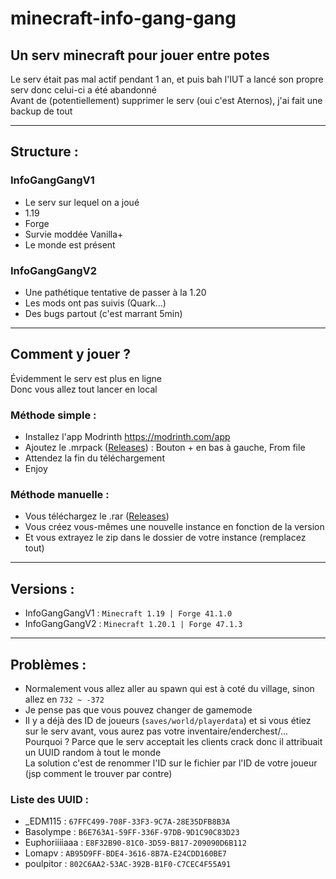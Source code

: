 # minecraft-info-gang-gang

## Un serv minecraft pour jouer entre potes

Le serv était pas mal actif pendant 1 an, et puis bah l'IUT a lancé son propre serv donc celui-ci a été abandonné  
Avant de (potentiellement) supprimer le serv (oui c'est Aternos), j'ai fait une backup de tout

---

## Structure :

### InfoGangGangV1

- Le serv sur lequel on a joué
- 1.19
- Forge
- Survie moddée Vanilla+
- Le monde est présent

### InfoGangGangV2

- Une pathétique tentative de passer à la 1.20
- Les mods ont pas suivis (Quark...)
- Des bugs partout (c'est marrant 5min)

---

## Comment y jouer ?

Évidemment le serv est plus en ligne  
Donc vous allez tout lancer en local

### Méthode simple :

- Installez l'app Modrinth https://modrinth.com/app
- Ajoutez le .mrpack ([Releases](https://github.com/EDM115/minecraft-info-gang-gang/releases/latest)) : Bouton + en bas à gauche, From file
- Attendez la fin du téléchargement
- Enjoy

### Méthode manuelle :

- Vous téléchargez le .rar ([Releases](https://github.com/EDM115/minecraft-info-gang-gang/releases/latest))
- Vous créez vous-mêmes une nouvelle instance en fonction de la version
- Et vous extrayez le zip dans le dossier de votre instance (remplacez tout)

---

## Versions :
- InfoGangGangV1 : `Minecraft 1.19 | Forge 41.1.0`
- InfoGangGangV2 : `Minecraft 1.20.1 | Forge 47.1.3`

---

## Problèmes :

- Normalement vous allez aller au spawn qui est à coté du village, sinon allez en `732 ~ -372`
- Je pense pas que vous pouvez changer de gamemode
- Il y a déjà des ID de joueurs (`saves/world/playerdata`) et si vous étiez sur le serv avant, vous aurez pas votre inventaire/enderchest/...  
Pourquoi ? Parce que le serv acceptait les clients crack donc il attribuait un UUID random à tout le monde  
La solution c'est de renommer l'ID sur le fichier par l'ID de votre joueur (jsp comment le trouver par contre)  

### Liste des UUID :
- _EDM115 : `67FFC499-708F-33F3-9C7A-28E35DFB8B3A`
- Basolympe : `B6E763A1-59FF-336F-97DB-9D1C90C83D23`
- Euphoriiiiaaa : `E8F32B90-81C0-3D59-B817-209090D6B112`
- Lomapv : `AB95D9FF-BDE4-3616-8B7A-E24CDD160BE7`
- poulpitor : `802C6AA2-53AC-392B-B1F0-C7CEC4F55A91`
